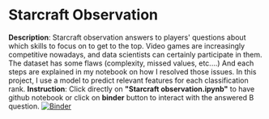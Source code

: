 # Starcraft Observation

**Description**: Starcraft observation answers to players' questions about which skills to focus on to get to the top. Video games are increasingly competitive nowadays, and data scientists can certainly participate in them.
The dataset has some flaws (complexity, missed values, etc....) And each steps are explained in my notebook on how I resolved those issues. In this project, I use a model to predict relevant features for each classification rank.
**Instruction**: Click directly on **"Starcraft observation.ipynb"** to have github notebook or click on **binder** button to interact with the answered B question.
[![Binder](https://mybinder.org/badge_logo.svg)](https://mybinder.org/v2/gh/dancinoman/starcraft-observation/master?labpath=Interactive.ipynb)
